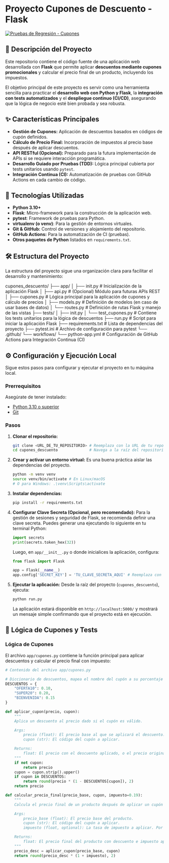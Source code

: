 # Proyecto Cupones de Descuento - Flask

[![Pruebas de Regresión - Cupones](https://github.com/tuusuario/cupones_descuento/actions/workflows/python-app.yml/badge.svg)](https://github.com/tuusuario/cupones_descuento/actions/workflows/python-app.yml)

## 📝 Descripción del Proyecto

Este repositorio contiene el código fuente de una aplicación web desarrollada con **Flask** que permite aplicar **descuentos mediante cupones promocionales** y calcular el precio final de un producto, incluyendo los impuestos.

El objetivo principal de este proyecto es servir como una herramienta sencilla para practicar el **desarrollo web con Python y Flask**, la **integración con tests automatizados** y el **despliegue continuo (CI/CD)**, asegurando que la lógica de negocio esté bien probada y sea robusta.

## ✨ Características Principales

* **Gestión de Cupones:** Aplicación de descuentos basados en códigos de cupón definidos.
* **Cálculo de Precio Final:** Incorporación de impuestos al precio base después de aplicar descuentos.
* **API RESTful (Opcional):** Preparado para la futura implementación de APIs si se requiere interacción programática.
* **Desarrollo Guiado por Pruebas (TDD):** Lógica principal cubierta por tests unitarios usando `pytest`.
* **Integración Continua (CI):** Automatización de pruebas con GitHub Actions en cada cambio de código.

## 🚀 Tecnologías Utilizadas

* **Python 3.10+**
* **Flask**: Micro-framework para la construcción de la aplicación web.
* **pytest**: Framework de pruebas para Python.
* **virtualenv (o venv)**: Para la gestión de entornos virtuales.
* **Git & GitHub:** Control de versiones y alojamiento del repositorio.
* **GitHub Actions:** Para la automatización de CI (pruebas).
* **Otros paquetes de Python** listados en `requirements.txt`.

## 🛠️ Estructura del Proyecto

La estructura del proyecto sigue una organización clara para facilitar el desarrollo y mantenimiento:

cupones_descuento/
├── app/
│   ├── init.py         # Inicialización de la aplicación Flask
│   ├── api.py              # (Opcional) Módulo para futuras APIs REST
│   ├── cupones.py          # Lógica principal para la aplicación de cupones y cálculo de precios
│   ├── models.py           # Definición de modelos (en caso de usar bases de datos)
│   └── routes.py           # Definición de rutas Flask y manejo de las vistas
├── tests/
│   ├── init.py
│   └── test_cupones.py     # Contiene los tests unitarios para la lógica de descuentos
├── run.py                  # Script para iniciar la aplicación Flask
├── requirements.txt        # Lista de dependencias del proyecto
├── pytest.ini              # Archivo de configuración para pytest
└── .github/
└── workflows/
└── python-app.yml  # Configuración de GitHub Actions para Integración Continua (CI)

## ⚙️ Configuración y Ejecución Local

Sigue estos pasos para configurar y ejecutar el proyecto en tu máquina local.

### Prerrequisitos

Asegúrate de tener instalado:
* [Python 3.10 o superior](https://www.python.org/downloads/)
* [Git](https://git-scm.com/downloads)

### Pasos

1.  **Clonar el repositorio:**
    ```bash
    git clone <URL_DE_TU_REPOSITORIO> # Reemplaza con la URL de tu repositorio
    cd cupones_descuento              # Navega a la raíz del repositorio
    ```

2.  **Crear y activar un entorno virtual:**
    Es una buena práctica aislar las dependencias del proyecto.
    ```bash
    python -m venv venv
    source venv/bin/activate # En Linux/macOS
    # O para Windows: .\venv\Scripts\activate
    ```

3.  **Instalar dependencias:**
    ```bash
    pip install -r requirements.txt
    ```

4.  **Configurar Clave Secreta (Opcional, pero recomendado):**
    Para la gestión de sesiones y seguridad de Flask, se recomienda definir una clave secreta. Puedes generar una ejecutando lo siguiente en tu terminal Python:
    ```python
    import secrets
    print(secrets.token_hex(32))
    ```
    Luego, en `app/__init__.py` o donde inicialices la aplicación, configura:
    ```python
    from flask import Flask

    app = Flask(__name__)
    app.config['SECRET_KEY'] = 'TU_CLAVE_SECRETA_AQUI' # Reemplaza con la clave generada
    ```

5.  **Ejecutar la aplicación:**
    Desde la raíz del proyecto (`cupones_descuento`), ejecuta:
    ```bash
    python run.py
    ```
    La aplicación estará disponible en `http://localhost:5000/` y mostrará un mensaje simple confirmando que el proyecto está en ejecución.

## 🧪 Lógica de Cupones y Tests

### Lógica de Cupones

El archivo `app/cupones.py` contiene la función principal para aplicar descuentos y calcular el precio final con impuesto:

```python
# Contenido del archivo app/cupones.py

# Diccionario de descuentos, mapea el nombre del cupón a su porcentaje de descuento.
DESCUENTOS = {
    "OFERTA10": 0.10,
    "SUPER20": 0.20,
    "BIENVENIDA": 0.15
}

def aplicar_cupon(precio, cupon):
    """
    Aplica un descuento al precio dado si el cupón es válido.

    Args:
        precio (float): El precio base al que se aplicará el descuento.
        cupon (str): El código del cupón a aplicar.

    Returns:
        float: El precio con el descuento aplicado, o el precio original si el cupón no es válido.
    """
    if not cupon:
        return precio
    cupon = cupon.strip().upper()
    if cupon in DESCUENTOS:
        return round(precio * (1 - DESCUENTOS[cupon]), 2)
    return precio

def calcular_precio_final(precio_base, cupon, impuesto=0.19):
    """
    Calcula el precio final de un producto después de aplicar un cupón y un impuesto.

    Args:
        precio_base (float): El precio base del producto.
        cupon (str): El código del cupón a aplicar.
        impuesto (float, optional): La tasa de impuesto a aplicar. Por defecto es 0.19 (19%).

    Returns:
        float: El precio final del producto con descuento e impuesto aplicados.
    """
    precio_desc = aplicar_cupon(precio_base, cupon)
    return round(precio_desc * (1 + impuesto), 2)

